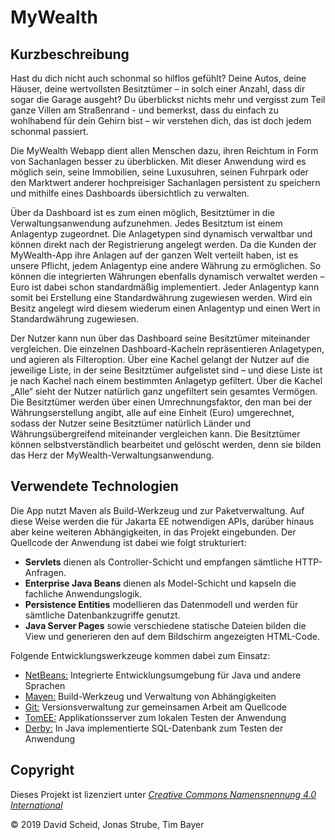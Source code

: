 MyWealth
=========================

Kurzbeschreibung
----------------

Hast du dich nicht auch schonmal so hilflos gefühlt? Deine Autos, deine Häuser, deine wertvollsten Besitztümer – in solch einer Anzahl, dass dir sogar die Garage ausgeht? Du überblickst nichts mehr und vergisst zum Teil ganze Villen am Straßenrand - und bemerkst, dass du einfach zu wohlhabend für dein Gehirn bist – wir verstehen dich, das ist doch jedem schonmal passiert.


Die MyWealth Webapp dient allen Menschen dazu, ihren Reichtum in Form von Sachanlagen besser zu überblicken. Mit dieser Anwendung wird es möglich sein, seine Immobilien, seine Luxusuhren, seinen Fuhrpark oder den Marktwert anderer hochpreisiger Sachanlagen persistent zu speichern und mithilfe eines Dashboards übersichtlich zu verwalten. 

Über da Dashboard ist es zum einen möglich, Besitztümer in die Verwaltungsanwendung aufzunehmen. Jedes Besitztum ist einem Anlagentyp zugeordnet. Die Anlagetypen sind dynamisch verwaltbar und können direkt nach der Registrierung angelegt werden. Da die Kunden der MyWealth-App ihre Anlagen auf der ganzen Welt verteilt haben, ist es unsere Pflicht, jedem Anlagentyp eine andere Währung zu ermöglichen. So können die integrierten Währungen ebenfalls dynamisch verwaltet werden – Euro ist dabei schon standardmäßig implementiert. Jeder Anlagentyp kann somit bei Erstellung eine Standardwährung zugewiesen werden. Wird ein Besitz angelegt wird diesem wiederum einen Anlagentyp und einen Wert in Standardwährung zugewiesen.

Der Nutzer kann nun über das Dashboard seine Besitztümer miteinander vergleichen. Die einzelnen Dashboard-Kacheln repräsentieren Anlagetypen, und agieren als Filteroption. Über eine Kachel gelangt der Nutzer auf die jeweilige Liste, in der seine Besitztümer aufgelistet sind – und diese Liste ist je nach Kachel nach einem bestimmten Anlagetyp gefiltert. Über die Kachel „Alle“ sieht der Nutzer natürlich ganz ungefiltert sein gesamtes Vermögen. Die Besitztümer werden über einen Umrechnungsfaktor, den man bei der Währungserstellung angibt, alle auf eine Einheit (Euro) umgerechnet, sodass der Nutzer seine Besitztümer natürlich Länder und Währungsübergreifend miteinander vergleichen kann. Die Besitztümer können selbstverständlich bearbeitet und gelöscht werden, denn sie bilden das Herz der MyWealth-Verwaltungsanwendung.


Verwendete Technologien
-----------------------

Die App nutzt Maven als Build-Werkzeug und zur Paketverwaltung. Auf diese Weise
werden die für Jakarta EE notwendigen APIs, darüber hinaus aber keine weiteren
Abhängigkeiten, in das Projekt eingebunden. Der Quellcode der Anwendung ist dabei
wie folgt strukturiert:

 * **Servlets** dienen als Controller-Schicht und empfangen sämtliche HTTP-Anfragen.
 * **Enterprise Java Beans** dienen als Model-Schicht und kapseln die fachliche Anwendungslogik.
 * **Persistence Entities** modellieren das Datenmodell und werden für sämtliche Datenbankzugriffe genutzt.
 * **Java Server Pages** sowie verschiedene statische Dateien bilden die View und generieren den
   auf dem Bildschirm angezeigten HTML-Code.

Folgende Entwicklungswerkzeuge kommen dabei zum Einsatz:

 * [NetBeans:](https://netbeans.apache.org/) Integrierte Entwicklungsumgebung für Java und andere Sprachen
 * [Maven:](https://maven.apache.org/) Build-Werkzeug und Verwaltung von Abhängigkeiten
 * [Git:](https://git-scm.com/") Versionsverwaltung zur gemeinsamen Arbeit am Quellcode
 * [TomEE:](https://tomee.apache.org/) Applikationsserver zum lokalen Testen der Anwendung
 * [Derby:](https://db.apache.org/derby/) In Java implementierte SQL-Datenbank zum Testen der Anwendung

Copyright
---------

Dieses Projekt ist lizenziert unter
[_Creative Commons Namensnennung 4.0 International_](http://creativecommons.org/licenses/by/4.0/)

© 2019 David Scheid, Jonas Strube, Tim Bayer <br/>

